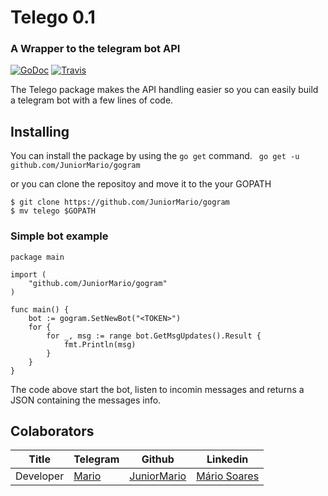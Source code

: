 # Telego 0.1
### A Wrapper to the telegram bot API

[![GoDoc](https://godoc.org/github.com/JuniorMario/gogram?status.svg)](http://godoc.org/github.com/JuniorMario/gogram)
[![Travis](https://travis-ci.org/JuniorMario/gogram.svg?branch=master)](https://travis-ci.org/github/JuniorMario/gogram)

The Telego package makes the API handling easier so you can easily build a telegram bot with a few lines of code.

## Installing
You can install the package by using the `go get` command.
` go get -u github.com/JuniorMario/gogram` 

or you can clone the repositoy and move it to the your GOPATH
``` 
$ git clone https://github.com/JuniorMario/gogram
$ mv telego $GOPATH
``` 

### Simple bot example

``` 
package main

import (
	"github.com/JuniorMario/gogram"
)

func main() {
	bot := gogram.SetNewBot("<TOKEN>")
	for {
		for _, msg := range bot.GetMsgUpdates().Result {
			fmt.Println(msg)
		}
	}
}
```

The code above start the bot, listen to incomin messages and returns a JSON containing the messages info.


## Colaborators
| Title | Telegram | Github | Linkedin |
| ------ | ------ | ------ | ------ |
| Developer | [Mario](t.me/Barionixx) | [JuniorMario](https://github.com/JuniorMario/) | [Mário Soares](https://www.linkedin.com/in/mariojrsoares/) |

